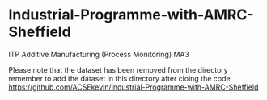 # Industrial-Programme-with-AMRC-Sheffield
ITP Additive Manufacturing (Process Monitoring) MA3<p>
Please note that the dataset has been removed from the directory <data>, remember to add the dataset in this directory after cloing the code
<https://github.com/ACSEkevin/Industrial-Programme-with-AMRC-Sheffield>
